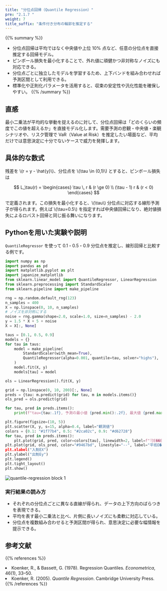 ```yaml
---
title: "分位点回帰（Quantile Regression）"
pre: "2.1.7 "
weight: 7
title_suffix: "条件付き分布の輪郭を推定する"
---
```


{{% summary %}}
- 分位点回帰は平均ではなく中央値や上位 10% 点など、任意の分位点を直接推定する回帰モデル。
- ピンボール損失を最小化することで、外れ値に頑健かつ非対称なノイズにも対応できる。
- 分位点ごとに独立したモデルを学習するため、上下バンドを組み合わせれば予測区間として利用できる。
- 標準化や正則化パラメータを活用すると、収束の安定性や汎化性能を確保しやすい。
{{% /summary %}}

## 直感
最小二乗法が平均的な挙動を捉えるのに対して、分位点回帰は「どのくらいの頻度でこの値を超えるか」を直接モデル化します。需要予測の悲観・中央値・楽観シナリオや、リスク管理で VaR（Value at Risk）を推定したい場面など、平均だけでは意思決定に十分でないケースで威力を発揮します。

## 具体的な数式
残差を \\(r = y - \hat{y}\\)、分位点を \\(\tau \in (0,1)\\) とすると、ピンボール損失は

$$
L_\tau(r) =
\begin{cases}
\tau \, r & (r \ge 0) \\
(\tau - 1) r & (r < 0)
\end{cases}
$$

で定義されます。この損失を最小化すると、\\(\tau\\) 分位点に対応する線形予測子が得られます。例えば \\(\tau=0.5\\) を指定すれば中央値回帰になり、絶対値損失によるロバスト回帰と同じ振る舞いになります。

## Pythonを用いた実験や説明
`QuantileRegressor` を使って 0.1・0.5・0.9 分位点を推定し、線形回帰と比較する例です。

```python
import numpy as np
import pandas as pd
import matplotlib.pyplot as plt
import japanize_matplotlib
from sklearn.linear_model import QuantileRegressor, LinearRegression
from sklearn.preprocessing import StandardScaler
from sklearn.pipeline import make_pipeline

rng = np.random.default_rng(123)
n_samples = 400
X = np.linspace(0, 10, n_samples)
# ノイズを非対称にする
noise = rng.gamma(shape=2.0, scale=1.0, size=n_samples) - 2.0
y = 1.5 * X + 5 + noise
X = X[:, None]

taus = [0.1, 0.5, 0.9]
models = {}
for tau in taus:
    model = make_pipeline(
        StandardScaler(with_mean=True),
        QuantileRegressor(alpha=0.001, quantile=tau, solver="highs"),
    )
    model.fit(X, y)
    models[tau] = model

ols = LinearRegression().fit(X, y)

grid = np.linspace(0, 10, 200)[:, None]
preds = {tau: m.predict(grid) for tau, m in models.items()}
ols_pred = ols.predict(grid)

for tau, pred in preds.items():
    print(f"tau={tau:.1f}, 予測の最小値 {pred.min():.2f}, 最大値 {pred.max():.2f}")

plt.figure(figsize=(10, 5))
plt.scatter(X, y, s=15, alpha=0.4, label="観測値")
colors = {0.1: "#1f77b4", 0.5: "#2ca02c", 0.9: "#d62728"}
for tau, pred in preds.items():
    plt.plot(grid, pred, color=colors[tau], linewidth=2, label=f"刁E��EρE{tau}")
plt.plot(grid, ols_pred, color="#9467bd", linestyle="--", label="平坁E��ELS�E�E)
plt.xlabel("入劁EX")
plt.ylabel("出劁Ey")
plt.legend()
plt.tight_layout()
plt.show()
```

![quantile-regression block 1](/images/basic/regression/quantile-regression_block01.svg)

### 実行結果の読み方
- それぞれの分位点ごとに異なる直線が得られ、データの上下方向のばらつきを表現できる。
- 平均を表す最小二乗法と比べ、片側に長いノイズにも柔軟に対応している。
- 分位点を複数組み合わせると予測区間が得られ、意思決定に必要な幅情報を提示できる。

## 参考文献
{{% references %}}
<li>Koenker, R., &amp; Bassett, G. (1978). Regression Quantiles. <i>Econometrica</i>, 46(1), 33–50.</li>
<li>Koenker, R. (2005). <i>Quantile Regression</i>. Cambridge University Press.</li>
{{% /references %}}
